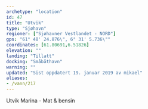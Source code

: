 ```yaml
---
archetype: "location"
id: 47
title: "Utvik"
type: "Sjøhavn"
regioner: ["Sjøhavner Vestlandet - NORD"]
gps: "61° 48' 24.876\", 6° 31' 5.736\""
coordinates: [61.80691,6.51826]
elevation: ""
landing: "Tillatt"
docking: "Småbåthavn"
warning: ""
updated: "Sist oppdatert 19. januar 2019 av mikael"
aliases:
- /vann/217
---
```


Utvik Marina - Mat & bensin
